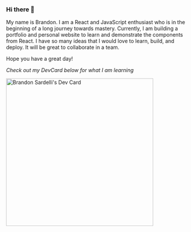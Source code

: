 ### Hi there 👋

My name is Brandon. I am a React and JavaScript enthusiast who is in the beginning of a long journey towards mastery. Currently, I am building a portfolio and personal website to learn and demonstrate the components from React. I have so many ideas that I would love to learn, build, and deploy. It will be great to collaborate in a team. 

Hope you have a great day!

*Check out my DevCard below for what I am learning*



<a href="https://app.daily.dev/bsardelli"><img src="https://api.daily.dev/devcards/ed9646d6497340a5961c72482ee8c9d8.png?r=02h" width="400" alt="Brandon Sardelli's Dev Card"/></a>

<!--
**Brandonsdevlife/brandonsdevlife** is a ✨ _special_ ✨ repository because its `README.md` (this file) appears on your GitHub profile.

Here are some ideas to get you started:

- 🔭 I’m currently working on ...
- 🌱 I’m currently learning ...
- 👯 I’m looking to collaborate on ...
- 🤔 I’m looking for help with ...
- 💬 Ask me about ...
- 📫 How to reach me: ...
- 😄 Pronouns: ...
- ⚡ Fun fact: ...
-->
